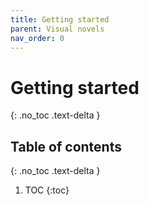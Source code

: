 ```yaml
---
title: Getting started
parent: Visual novels
nav_order: 0
---
```


# Getting started
{: .no_toc .text-delta }

## Table of contents
{: .no_toc .text-delta }

1. TOC
{:toc}
